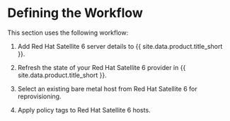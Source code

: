 # Defining the Workflow

This section uses the following workflow:

1.  Add Red Hat Satellite 6 server details to {{ site.data.product.title_short }}.

2.  Refresh the state of your Red Hat Satellite 6 provider in
    {{ site.data.product.title_short }}.

3.  Select an existing bare metal host from Red Hat Satellite 6 for
    reprovisioning.

4.  Apply policy tags to Red Hat Satellite 6 hosts.
